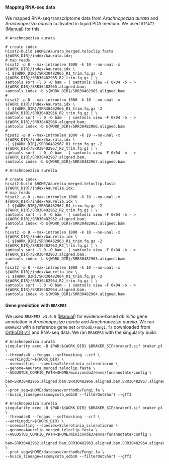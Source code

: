 #### Mapping RNA-seq data

We mapped RNA-seq transcriptome data from *Arachnopeziza aurata* and *Arachnopeziza aurelia* cultivated in liquid PDA medium. We used `HISAT2` ([Manual](https://daehwankimlab.github.io/hisat2/manual/)) for this.

```ShellSession
# Arachnopeziza aurata

# create index
hisat2-build $HOME/Aaurata_merged.teloclip.fasta ${WORK_DIR}/index/Aaurata.idx;
# map reads
hisat2 -p 8 --max-intronlen 1000 -k 10 --no-unal -x ${WORK_DIR}/index/Aaurata.idx \
-1 ${WORK_DIR}/SRR30482965_R1_trim.fq.gz -2 ${WORK_DIR}/SRR30482965_R2_trim.fq.gz | \
samtools sort -l 0 -O bam - | samtools view -F 0x04 -b - > ${WORK_DIR}/SRR30482965.aligned.bam;
samtools index -b ${WORK_DIR}/SRR30482965.aligned.bam
#
hisat2 -p 8 --max-intronlen 1000 -k 10 --no-unal -x ${WORK_DIR}/index/Aaurata.idx \
-1 ${WORK_DIR}/SRR30482966_R1_trim.fq.gz -2 ${WORK_DIR}/SRR30482966_R2_trim.fq.gz | \
samtools sort -l 0 -O bam - | samtools view -F 0x04 -b - > ${WORK_DIR}/SRR30482966.aligned.bam;
samtools index -b ${WORK_DIR}/SRR30482966.aligned.bam
#
hisat2 -p 8 --max-intronlen 1000 -k 10 --no-unal -x ${WORK_DIR}/index/Aaurata.idx \
-1 ${WORK_DIR}/SRR30482967_R1_trim.fq.gz -2 ${WORK_DIR}/SRR30482967_R2_trim.fq.gz | \
samtools sort -l 0 -O bam - | samtools view -F 0x04 -b - > ${WORK_DIR}/SRR30482967.aligned.bam;
samtools index -b ${WORK_DIR}/SRR30482967.aligned.bam
```

```ShellSession
# Arachnopeziza aurelia

# create index
hisat2-build $HOME/Aaurelia_merged.teloclip.fasta ${WORK_DIR}/index/Aaurelia.idx;
# map reads
hisat2 -p 8 --max-intronlen 1000 -k 10 --no-unal -x ${WORK_DIR}/index/Aaurelia.idx \
-1 ${WORK_DIR}/SRR30482962_R1_trim.fq.gz -2 ${WORK_DIR}/SRR30482962_R2_trim.fq.gz | \
samtools sort -l 0 -O bam - | samtools view -F 0x04 -b - > ${WORK_DIR}/SRR30482962.aligned.bam;
samtools index -b ${WORK_DIR}/SRR30482962.aligned.bam
#
hisat2 -p 8 --max-intronlen 1000 -k 10 --no-unal -x ${WORK_DIR}/index/Aaurelia.idx \
-1 ${WORK_DIR}/SRR30482963_R1_trim.fq.gz -2 ${WORK_DIR}/SRR30482963_R2_trim.fq.gz | \
samtools sort -l 0 -O bam - | samtools view -F 0x04 -b - > ${WORK_DIR}/SRR30482963.aligned.bam;
samtools index -b ${WORK_DIR}/SRR30482963.aligned.bam
#
hisat2 -p 8 --max-intronlen 1000 -k 10 --no-unal -x ${WORK_DIR}/index/Aaurelia.idx \
-1 ${WORK_DIR}/SRR30482964_R1_trim.fq.gz -2 ${WORK_DIR}/SRR30482964_R2_trim.fq.gz | \
samtools sort -l 0 -O bam - | samtools view -F 0x04 -b - > ${WORK_DIR}/SRR30482964.aligned.bam;
samtools index -b ${WORK_DIR}/SRR30482964.aligned.bam
```


#### Gene prediction with `BRAKER3`

We used `BRAKER3 v3.0.8` ([Manual](https://github.com/Gaius-Augustus/BRAKER)) for evidence-based *ab initio* gene annotation in *Arachnopeziza aurata* and *Arachnopeziza aurelia*. We ran `BRAKER3` with a reference gene set `orthodb/Fungi.fa` downloaded from [OrthoDB v11](https://www.orthodb.org/) and RNA-seq data. We ran `BRAKER3` with the singularity build.
```ShellSession
# Arachnopeziza aurata
singularity exec -B $PWD:${WORK_DIR} $BRAKER_SIF/braker3.sif braker.pl \
--threads=8 --fungus --softmasking --crf \
--workingdir=${WORK_DIR} \
--useexisting --species=Sclerotinia_sclerotiorum \
--genome=Aaurata_merged.teloclip.fasta \
--AUGUSTUS_CONFIG_PATH=$HOME/miniconda3/envs/funannotate/config \
--bam=SRR30482965.aligned.bam,SRR30482966.aligned.bam,SRR30482967.aligned.bam \
--prot_seq=$HOME/database/orthodb/Fungi.fa \
--busco_lineage=ascomycota_odb10 --filterOutShort --gff3

# Arachnopeziza aurelia
singularity exec -B $PWD:${WORK_DIR} $BRAKER_SIF/braker3.sif braker.pl \
--threads=8 --fungus --softmasking --crf \
--workingdir=${WORK_DIR} \
--useexisting --species=Sclerotinia_sclerotiorum \
--genome=Aaurelia_merged.teloclip.fasta \
--AUGUSTUS_CONFIG_PATH=$HOME/miniconda3/envs/funannotate/config \
--bam=SRR30482962.aligned.bam,SRR30482963.aligned.bam,SRR30482964.aligned.bam \
--prot_seq=$HOME/database/orthodb/Fungi.fa \
--busco_lineage=ascomycota_odb10 --filterOutShort --gff3
```
